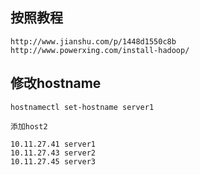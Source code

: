 ## 按照教程
````aidl
http://www.jianshu.com/p/1448d1550c8b
http://www.powerxing.com/install-hadoop/
````

## 修改hostname
````aidl
hostnamectl set-hostname server1

添加host2

10.11.27.41 server1
10.11.27.43 server2
10.11.27.45 server3

````

## 